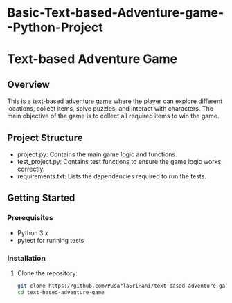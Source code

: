 # Basic-Text-based-Adventure-game--Python-Project

# Text-based Adventure Game

## Overview
This is a text-based adventure game where the player can explore different locations, collect items, solve puzzles, and interact with characters. The main objective of the game is to collect all required items to win the game.

## Project Structure
- project.py: Contains the main game logic and functions.
- test_project.py: Contains test functions to ensure the game logic works correctly.
- requirements.txt: Lists the dependencies required to run the tests.

## Getting Started
### Prerequisites
- Python 3.x
- pytest for running tests

### Installation
1. Clone the repository:
   ```sh
   git clone https://github.com/PusarlaSriRani/text-based-adventure-game.git
   cd text-based-adventure-game
